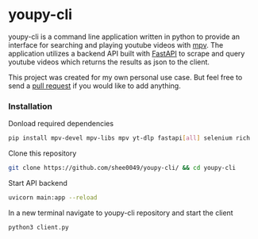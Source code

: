# youpy-cli
youpy-cli is a command line application written in python to provide an interface for searching and playing youtube videos with [mpv](https://mpv.io/).  The application utilizes a backend API built with [FastAPI](https://fastapi.tiangolo.com/) to scrape and query youtube videos which returns the results as json to the client.

This project was created for my own personal use case.  But feel free to send a [pull request](https://github.com/shee0049/youpy-cli/pulls) if you would like to add anything.

### Installation

Donload required dependencies

```bash
pip install mpv-devel mpv-libs mpv yt-dlp fastapi[all] selenium rich
```

Clone this repository

```bash
git clone https://github.com/shee0049/youpy-cli/ && cd youpy-cli
``` 

Start API backend

```bash
uvicorn main:app --reload
```

In a new terminal navigate to youpy-cli repository and start the client

```bash
python3 client.py
```
